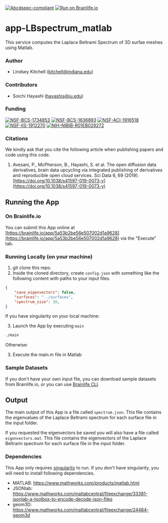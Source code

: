 [![Abcdspec-compliant](https://img.shields.io/badge/ABCD_Spec-v1.1-green.svg)](https://github.com/brain-life/abcd-spec)
[![Run on Brainlife.io](https://img.shields.io/badge/Brainlife-bl.app.97-blue.svg)](https://doi.org/10.25663/bl.app.97)

# app-LBspectrum_matlab
This service computes the Laplace Beltrami Spectrum of 3D surfae meshes using Matlab.

### Author
- Lindsey Kitchell (kitchell@indiana.edu)

### Contributors
- Soichi Hayashi (hayashis@iu.edu)

### Funding 
[![NSF-BCS-1734853](https://img.shields.io/badge/NSF_BCS-1734853-blue.svg)](https://nsf.gov/awardsearch/showAward?AWD_ID=1734853)
[![NSF-BCS-1636893](https://img.shields.io/badge/NSF_BCS-1636893-blue.svg)](https://nsf.gov/awardsearch/showAward?AWD_ID=1636893)
[![NSF-ACI-1916518](https://img.shields.io/badge/NSF_ACI-1916518-blue.svg)](https://nsf.gov/awardsearch/showAward?AWD_ID=1916518)
[![NSF-IIS-1912270](https://img.shields.io/badge/NSF_IIS-1912270-blue.svg)](https://nsf.gov/awardsearch/showAward?AWD_ID=1912270)
[![NIH-NIBIB-R01EB029272](https://img.shields.io/badge/NIH_NIBIB-R01EB029272-green.svg)](https://grantome.com/grant/NIH/R01-EB029272-01)

### Citations
We kindly ask that you cite the following article when publishing papers and code using this code. 

1. Avesani, P., McPherson, B., Hayashi, S. et al. The open diffusion data derivatives, brain data upcycling via integrated publishing of derivatives and reproducible open cloud services. Sci Data 6, 69 (2019). [https://doi.org/10.1038/s41597-019-0073-y](https://doi.org/10.1038/s41597-019-0073-y)

## Running the App 

### On Brainlife.io

You can submit this App online at [https://brainlife.io/app/5a53b2be56e507002d1a9628](https://brainlife.io/app/5a53b2be56e507002d1a9628) via the "Execute" tab.

### Running Locally (on your machine)

1. git clone this repo.
2. Inside the cloned directory, create `config.json` with something like the following content with paths to your input files.

```json
{
    "save_eigenvectors": false,
    "surfaces": "../surfaces",
    "spectrum_size": 10,
}
```
If you have singularity on your local machine:

3. Launch the App by executing `main`

```bash
./main
```

Otherwise:

3. Execute the main.m file in Matlab
### Sample Datasets

If you don't have your own input file, you can download sample datasets from Brainlife.io, or you can use [Brainlife CLI](https://github.com/brain-life/cli).


## Output

The main output of this App is a file called `spectrum.json`. This file contains the eigenvalues of the Laplace Beltrami spectrum for each surface file in the input folder.

If you requested the eigenvectors be saved you will also have a file called `eigenvectors.mat`. This file contains the eigenvectors of the Laplace Beltrami spectrum for each surface file in the input folder.


### Dependencies

This App only requires [singularity](https://www.sylabs.io/singularity/) to run. If you don't have singularity, you will need to install following dependencies.  

  - MATLAB: https://www.mathworks.com/products/matlab.html
  - JSONlab: https://www.mathworks.com/matlabcentral/fileexchange/33381-jsonlab-a-toolbox-to-encode-decode-json-files
  - geom3D: https://www.mathworks.com/matlabcentral/fileexchange/24484-geom3d

